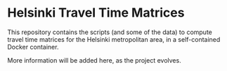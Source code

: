 # Helsinki Travel Time Matrices

This repository contains the scripts (and some of the data) to compute travel
time matrices for the Helsinki metropolitan area, in a self-contained Docker
container.

More information will be added here, as the project evolves.
